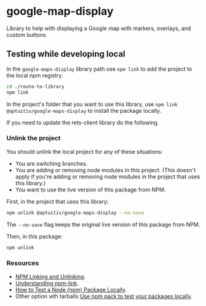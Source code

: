 # google-map-display

Library to help with displaying a Google map with markers, overlays, and custom buttons

## Testing while developing local

In the `google-maps-display` library path use `npm link` to add the project to the local npm registry.

```bash
cd ./route-to-library
npm link
```

In the project's folder that you want to use this library, use `npm link @aptuitiv/google-maps-display` to install the package locally.

If you need to update the rets-client library do the following.

### Unlink the project

You should unlink the local project for any of these situations:

- You are switching branches.
- You are adding or removing node modules in this project. (This doesn't apply if you're adding or removing node modules in the project that uses this library.)
- You want to use the live version of this package from NPM.

First, in the project that uses this library:

```bash
npm unlink @aptuitiv/google-maps-display --no-save
```

The `--no-save` flag keeps the original live version of this package from NPM.

Then, in this package:

```bash
npm unlink
```

### Resources

- [NPM Linking and Unlinking](https://dev.to/erinbush/npm-linking-and-unlinking-2h1g).
- [Understanding npm-link](https://medium.com/dailyjs/how-to-use-npm-link-7375b6219557).
- [How to Test a Node (npm) Package Locally](https://javascript.plainenglish.io/how-to-test-a-node-package-locally-8dde33e642df).
- Other option wth tarballs [Use npm pack to test your packages locally](https://dev.to/scooperdev/use-npm-pack-to-test-your-packages-locally-486e).
